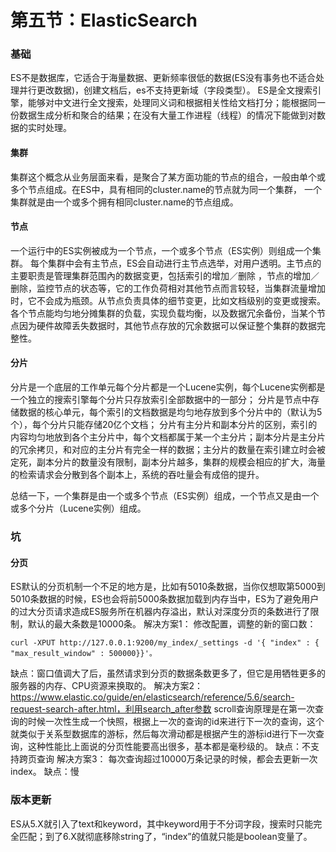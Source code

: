# 第五节：ElasticSearch

### 基础

ES不是数据库，它适合于海量数据、更新频率很低的数据(ES没有事务也不适合处理并行更改数据)，创建文档后，es不支持更新域（字段类型）。
ES是全文搜索引擎，能够对中文进行全文搜索，处理同义词和根据相关性给文档打分；能根据同一份数据生成分析和聚合的结果；在没有大量工作进程（线程）的情况下能做到对数据的实时处理。
#### 集群
集群这个概念从业务层面来看，是聚合了某方面功能的节点的组合，一般由单个或多个节点组成。在ES中，具有相同的cluster.name的节点就为同一个集群， 一个集群就是由一个或多个拥有相同cluster.name的节点组成。
#### 节点
一个运行中的ES实例被成为一个节点，一个或多个节点（ES实例）则组成一个集群。
每个集群中会有主节点，ES会自动进行主节点选举，对用户透明。主节点的主要职责是管理集群范围內的数据变更，包括索引的增加／删除 ，节点的增加／删除，监控节点的状态等，它的工作负荷相对其他节点而言较轻，当集群流量增加时，它不会成为瓶颈。从节点负责具体的细节变更，比如文档级别的变更或搜索。各个节点能均匀地分摊集群的负载，实现负载均衡，以及数据冗余备份，当某个节点因为硬件故障丢失数据时，其他节点存放的冗余数据可以保证整个集群的数据完整性。
#### 分片
分片是一个底层的工作单元每个分片都是一个Lucene实例，每个Lucene实例都是一个独立的搜索引擎每个分片只存放索引全部数据中的一部分；
分片是节点中存储数据的核心单元，每个索引的文档数据是均匀地存放到多个分片中的（默认为5个），每个分片只能存储20亿个文档；
分片有主分片和副本分片的区别，索引的内容均匀地放到各个主分片中，每个文档都属于某一个主分片；副本分片是主分片的冗余拷贝，和对应的主分片有完全一样的数据；主分片的数量在索引建立时会被定死，副本分片的数量没有限制，副本分片越多，集群的规模会相应的扩大，海量的检索请求会分散到各个副本上，系统的吞吐量会有成倍的提升。

总结一下，一个集群是由一个或多个节点（ES实例）组成，一个节点又是由一个或多个分片（Lucene实例）组成。

### 坑
#### 分页
ES默认的分页机制一个不足的地方是，比如有5010条数据，当你仅想取第5000到5010条数据的时候，ES也会将前5000条数据加载到内存当中，ES为了避免用户的过大分页请求造成ES服务所在机器内存溢出，默认对深度分页的条数进行了限制，默认的最大条数是10000条。
解决方案1：
修改配置，调整的新的窗口数：
```
curl -XPUT http://127.0.0.1:9200/my_index/_settings -d '{ "index" : { "max_result_window" : 500000}}'。
```
缺点：窗口值调大了后，虽然请求到分页的数据条数更多了，但它是用牺牲更多的服务器的内存、CPU资源来换取的。
解决方案2：
https://www.elastic.co/guide/en/elasticsearch/reference/5.6/search-request-search-after.html，利用search_after参数
scroll查询原理是在第一次查询的时候一次性生成一个快照，根据上一次的查询的id来进行下一次的查询，这个就类似于关系型数据库的游标，然后每次滑动都是根据产生的游标id进行下一次查询，这种性能比上面说的分页性能要高出很多，基本都是毫秒级的。
缺点：不支持跨页查询
解决方案3：
每次查询超过10000万条记录的时候，都会去更新一次index。
缺点：慢

### 版本更新

ES从5.X就引入了text和keyword，其中keyword用于不分词字段，搜索时只能完全匹配；到了6.X就彻底移除string了，“index”的值就只能是boolean变量了。
